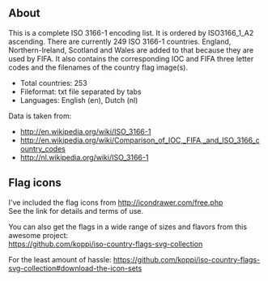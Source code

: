 About
-----------

This is a complete ISO 3166-1 encoding list. It is ordered by ISO3166_1_A2 ascending. There are currently 249 ISO 3166-1 countries. England, Northern-Ireland, Scotland and Wales are added to that because they are used by FIFA. It also contains the corresponding IOC and FIFA three letter codes and the filenames of the country flag image(s).

+ Total countries: 253  
+ Fileformat: txt file separated by tabs
+ Languages: English (en), Dutch (nl)

Data is taken from:

+ http://en.wikipedia.org/wiki/ISO_3166-1
+ http://en.wikipedia.org/wiki/Comparison_of_IOC,_FIFA,_and_ISO_3166_country_codes
+ http://nl.wikipedia.org/wiki/ISO_3166-1

Flag icons
-----------

I've included the flag icons from http://icondrawer.com/free.php  
See the link for details and terms of use.

You can also get the flags in a wide range of sizes and flavors from this awesome project:  
https://github.com/koppi/iso-country-flags-svg-collection

For the least amount of hassle: https://github.com/koppi/iso-country-flags-svg-collection#download-the-icon-sets
